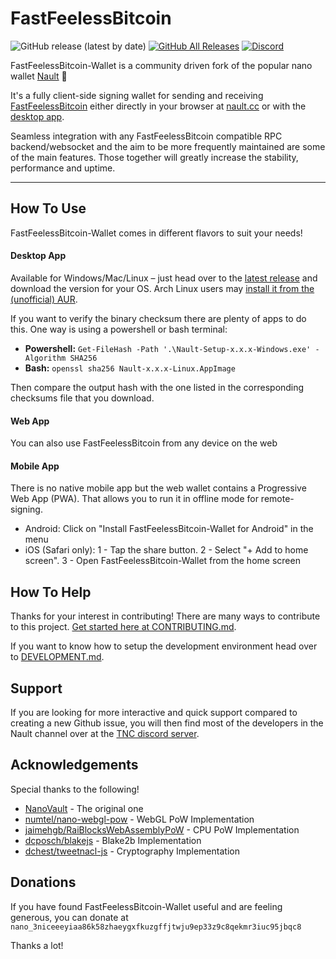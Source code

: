 # FastFeelessBitcoin

![GitHub release (latest by date)](https://img.shields.io/github/v/release/fastfeelessbitcoin/fbtc-wallet)
[![GitHub All Releases](https://img.shields.io/github/downloads/fastfeelessbitcoin/fbtc-wallet/total)](https://github.com/fastfeelessbitcoin/fbtc-wallet/releases/latest)
[![Discord](https://img.shields.io/badge/discord-join%20chat-orange.svg?logo=discord&color=7289DA)](https://discord.nanocenter.org)

FastFeelessBitcoin-Wallet is a community driven fork of the popular nano wallet [Nault](https://github.com/Nault/Nault) 💙

It's a fully client-side signing wallet for sending and receiving [FastFeelessBitcoin](https://github.com/fastfeelessbitcoin/fbtc-node/) either directly in your browser at [nault.cc](https://nault.cc) or with the [desktop app](https://github.com/Nault/Nault/releases/latest).

Seamless integration with any FastFeelessBitcoin compatible RPC backend/websocket and the aim to be more frequently maintained are some of the main features. Those together will greatly increase the stability, performance and uptime.


___

## How To Use
FastFeelessBitcoin-Wallet comes in different flavors to suit your needs!
#### Desktop App
Available for Windows/Mac/Linux – just head over to the [latest release](https://github.com/fastfeelessbitcoin/fbtc-wallet/releases/latest) and download the version for your OS. Arch Linux users may [install it from the (unofficial) AUR](https://aur.archlinux.org/packages/nault-bin/).

If you want to verify the binary checksum there are plenty of apps to do this. One way is using a powershell or bash terminal:

* **Powershell:** `Get-FileHash -Path '.\Nault-Setup-x.x.x-Windows.exe' -Algorithm SHA256`
* **Bash:** `openssl sha256 Nault-x.x.x-Linux.AppImage`

Then compare the output hash with the one listed in the corresponding checksums file that you download.

#### Web App
You can also use FastFeelessBitcoin from any device on the web



#### Mobile App
There is no native mobile app but the web wallet contains a Progressive Web App (PWA). That allows you to run it in offline mode for remote-signing.



* Android: Click on "Install FastFeelessBitcoin-Wallet for Android" in the menu
* iOS (Safari only): 1 - Tap the share button. 2 - Select "+ Add to home screen". 3 - Open FastFeelessBitcoin-Wallet from the home screen

## How To Help

Thanks for your interest in contributing! There are many ways to contribute to this project. [Get started here at CONTRIBUTING.md](CONTRIBUTING.md).

If you want to know how to setup the development environment head over to [DEVELOPMENT.md](DEVELOPMENT.md).

## Support

If you are looking for more interactive and quick support compared to creating a new Github issue, you will then find most of the developers in the Nault channel over at the [TNC discord server](https://discord.nanocenter.org/).

## Acknowledgements

Special thanks to the following!

- [NanoVault](https://github.com/cronoh/nanovault) - The original one
- [numtel/nano-webgl-pow](https://github.com/numtel/nano-webgl-pow) - WebGL PoW Implementation
- [jaimehgb/RaiBlocksWebAssemblyPoW](https://github.com/jaimehgb/RaiBlocksWebAssemblyPoW) - CPU PoW Implementation
- [dcposch/blakejs](https://github.com/dcposch/blakejs) - Blake2b Implementation
- [dchest/tweetnacl-js](https://github.com/dchest/tweetnacl-js) - Cryptography Implementation

## Donations

If you have found FastFeelessBitcoin-Wallet useful and are feeling generous, you can donate at
`nano_3niceeeyiaa86k58zhaeygxfkuzgffjtwju9ep33z9c8qekmr3iuc95jbqc8`

Thanks a lot!
